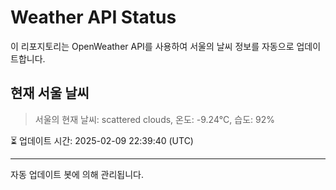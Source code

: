 
# Weather API Status

이 리포지토리는 OpenWeather API를 사용하여 서울의 날씨 정보를 자동으로 업데이트합니다.

## 현재 서울 날씨
> 서울의 현재 날씨: scattered clouds, 온도: -9.24°C, 습도: 92%

⏳ 업데이트 시간: 2025-02-09 22:39:40 (UTC)

---
자동 업데이트 봇에 의해 관리됩니다.
